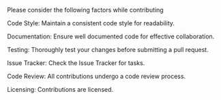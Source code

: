 Please consider the following factors while contributing

Code Style:
Maintain a consistent code style for readability.

Documentation:
Ensure well documented code for effective collaboration.

Testing:
Thoroughly test your changes before submitting a pull request.

Issue Tracker:
Check the Issue Tracker for tasks.

Code Review:
All contributions undergo a code review process.

Licensing:
Contributions are licensed.
